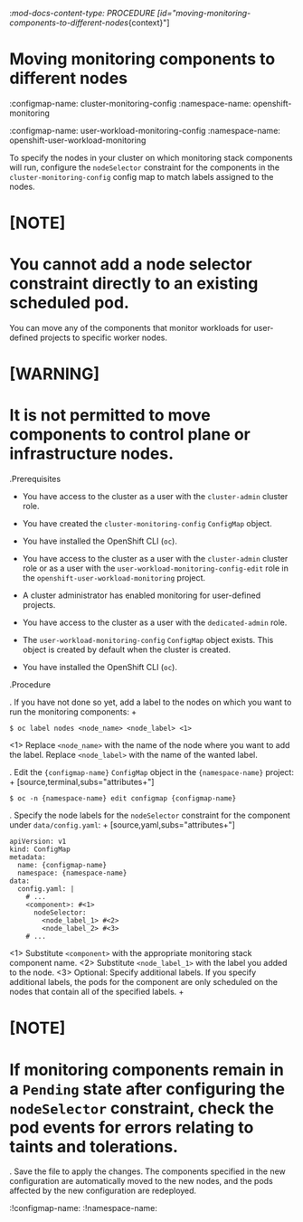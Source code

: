 :_mod-docs-content-type: PROCEDURE
[id="moving-monitoring-components-to-different-nodes_{context}"]
# Moving monitoring components to different nodes

:configmap-name: cluster-monitoring-config
:namespace-name: openshift-monitoring

:configmap-name: user-workload-monitoring-config
:namespace-name: openshift-user-workload-monitoring

To specify the nodes in your cluster on which monitoring stack components will run, configure the `nodeSelector` constraint for the components in the `cluster-monitoring-config` config map to match labels assigned to the nodes.

# [NOTE]
# You cannot add a node selector constraint directly to an existing scheduled pod.

You can move any of the components that monitor workloads for user-defined projects to specific worker nodes. 

# [WARNING]
# It is not permitted to move components to control plane or infrastructure nodes.

.Prerequisites

* You have access to the cluster as a user with the `cluster-admin` cluster role.
* You have created the `cluster-monitoring-config` `ConfigMap` object.
* You have installed the OpenShift CLI (`oc`).

* You have access to the cluster as a user with the `cluster-admin` cluster role or as a user with the `user-workload-monitoring-config-edit` role in the `openshift-user-workload-monitoring` project.
* A cluster administrator has enabled monitoring for user-defined projects.

* You have access to the cluster as a user with the `dedicated-admin` role.
* The `user-workload-monitoring-config` `ConfigMap` object exists. This object is created by default when the cluster is created.

* You have installed the OpenShift CLI (`oc`).

.Procedure

. If you have not done so yet, add a label to the nodes on which you want to run the monitoring components:
+

```terminal
$ oc label nodes <node_name> <node_label> <1>

```
<1> Replace `<node_name>` with the name of the node where you want to add the label. 
Replace `<node_label>` with the name of the wanted label.

. Edit the `{configmap-name}` `ConfigMap` object in the `{namespace-name}` project:
+
[source,terminal,subs="attributes+"]

```
$ oc -n {namespace-name} edit configmap {configmap-name}

```

. Specify the node labels for the `nodeSelector` constraint for the component under `data/config.yaml`:
+
[source,yaml,subs="attributes+"]

```
apiVersion: v1
kind: ConfigMap
metadata:
  name: {configmap-name}
  namespace: {namespace-name}
data:
  config.yaml: |
    # ...
    <component>: #<1>
      nodeSelector:
        <node_label_1> #<2>
        <node_label_2> #<3>
    # ...

```
<1> Substitute `<component>` with the appropriate monitoring stack component name.
<2> Substitute `<node_label_1>` with the label you added to the node.
<3> Optional: Specify additional labels.
If you specify additional labels, the pods for the component are only scheduled on the nodes that contain all of the specified labels.
+
# [NOTE]
# If monitoring components remain in a `Pending` state after configuring the `nodeSelector` constraint, check the pod events for errors relating to taints and tolerations.

. Save the file to apply the changes. The components specified in the new configuration are automatically moved to the new nodes, and the pods affected by the new configuration are redeployed.

:!configmap-name:
:!namespace-name:
